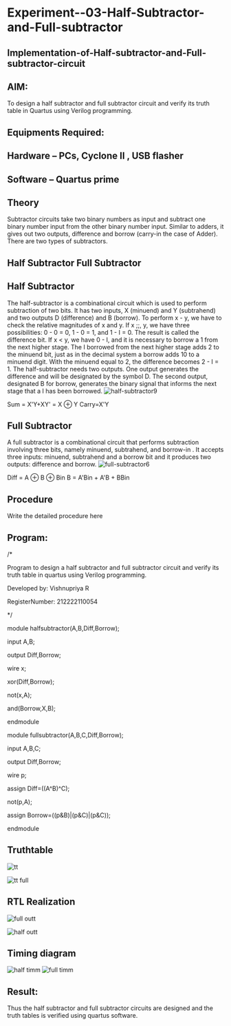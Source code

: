 # Experiment--03-Half-Subtractor-and-Full-subtractor
## Implementation-of-Half-subtractor-and-Full-subtractor-circuit
## AIM:
To design a half subtractor and full subtractor circuit and verify its truth table in Quartus using Verilog programming.

## Equipments Required:
## Hardware – PCs, Cyclone II , USB flasher
## Software – Quartus prime
## Theory
Subtractor circuits take two binary numbers as input and subtract one binary number input from the other binary number input. Similar to adders, it gives out two outputs, difference and borrow (carry-in the case of Adder). There are two types of subtractors.

## Half Subtractor Full Subtractor
## Half Subtractor
The half-subtractor is a combinational circuit which is used to perform subtraction of two bits. It has two inputs, X (minuend) and Y (subtrahend) and two outputs D (difference) and B (borrow). To perform x - y, we have to check the relative magnitudes of x and y. If x ;;, y, we have three possibilities: 0 - 0 = 0, 1 - 0 = 1, and 1 - I = 0. The result is called the difference bit. If x < y, we have 0 - I, and it is necessary to borrow a 1 from the next higher stage. The I borrowed from the next higher stage adds 2 to the minuend bit, just as in the decimal system a borrow adds 10 to a minuend digit. With the minuend equal to 2, the difference becomes 2 - I = 1. The half-subtractor needs two outputs. One output generates the difference and will be designated by the symbol D. The second output, designated B for borrow, generates the binary signal that informs the next stage that a I has been borrowed.
![half-subtractor9](https://user-images.githubusercontent.com/36288975/166112538-58c3bc7c-ee5d-4e6a-ac8d-8e8328efe27a.png)


Sum = X'Y+XY' = X ⊕ Y
Carry=X'Y

## Full Subtractor
A full subtractor is a combinational circuit that performs subtraction involving three bits, namely minuend, subtrahend, and borrow-in . It accepts three inputs: minuend, subtrahend and a borrow bit and it produces two outputs: difference and borrow. 
![full-subtractor6](https://user-images.githubusercontent.com/36288975/166112541-24c68359-3de8-4674-ae22-8272ffc385ed.png)


Diff = A ⊕ B ⊕ Bin B = A'Bin + A'B + BBin

## Procedure



Write the detailed procedure here 


## Program:

/*

Program to design a half subtractor and full subtractor circuit and verify its truth table in quartus using Verilog programming.

Developed by: Vishnupriya R

RegisterNumber:  212222110054

*/

module halfsubtractor(A,B,Diff,Borrow);

input A,B;

output Diff,Borrow;

wire x;

xor(Diff,Borrow);

not(x,A);

and(Borrow,X,B);

endmodule

module fullsubtractor(A,B,C,Diff,Borrow);

input A,B,C;

output Diff,Borrow;

wire p;

assign Diff=((A^B)^C);

not(p,A);

assign Borrow=((p&B)|(p&C)|(p&C));

endmodule


## Truthtable

![tt](https://user-images.githubusercontent.com/119393589/229293420-6936c9c9-52b6-4f88-a057-773821c903c6.png)


![tt full](https://user-images.githubusercontent.com/119393589/229293555-97abfd9b-4500-440a-bbd2-3cc8402ab436.png)

## RTL Realization

![full outt](https://user-images.githubusercontent.com/119393589/229293661-86327fb8-c1de-427f-974e-7869d8637b4e.png)

![half outt](https://user-images.githubusercontent.com/119393589/229293644-5da78448-26fe-43fe-9114-bb450969b480.png)

## Timing diagram 

![half timm](https://user-images.githubusercontent.com/119393589/229293687-ec7e179b-faa6-4ba4-8630-996a4358fbdc.png)
![full timm](https://user-images.githubusercontent.com/119393589/229293736-2e7ef60a-25e6-4511-843f-ad5a9b85a287.png)

## Result:
Thus the half subtractor and full subtractor circuits are designed and the truth tables is verified using quartus software.
